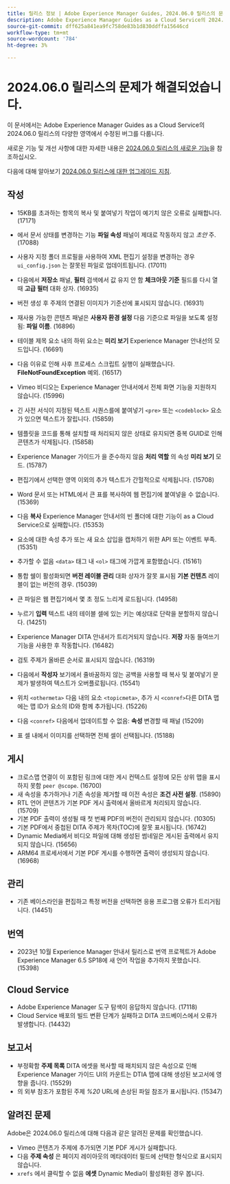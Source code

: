 ```yaml
---
title: 릴리스 정보 | Adobe Experience Manager Guides, 2024.06.0 릴리스의 문제가 해결되었습니다
description: Adobe Experience Manager Guides as a Cloud Service의 2024.06.0 릴리스의 버그 수정에 대해 알아봅니다.
source-git-commit: dff625a841ea9fc758de83b1d830ddffa15646cd
workflow-type: tm+mt
source-wordcount: '784'
ht-degree: 3%

---
```



# 2024.06.0 릴리스의 문제가 해결되었습니다.

이 문서에서는 Adobe Experience Manager Guides as a Cloud Service의 2024.06.0 릴리스의 다양한 영역에서 수정된 버그를 다룹니다.

새로운 기능 및 개선 사항에 대한 자세한 내용은 [2024.06.0 릴리스의 새로운 기능](whats-new-2024-06-0.md)을 참조하십시오.

다음에 대해 알아보기 [2024.06.0 릴리스에 대한 업그레이드 지침](upgrade-instructions-2024-06-0.md).

## 작성

- 15KB를 초과하는 항목의 복사 및 붙여넣기 작업이 예기치 않은 오류로 실패합니다. (17171)
- 에서 문서 상태를 변경하는 기능  **파일 속성** 패널이 제대로 작동하지 않고 *초안* 주. (17088)
- 사용자 지정 폴더 프로필을 사용하여 XML 편집기 설정을 변경하는 경우 `ui_config.json` 는 잘못된 파일로 업데이트됩니다. (17011)
- 다음에서 **저장소** 패널, **필터** 검색에서 값 유지 안 함 **체크아웃 기준** 필드를 다시 열 때 **고급 필터** 대화 상자. (16935)
- 버전 생성 후 주제의 연결된 이미지가 기준선에 표시되지 않습니다. (16931)
- 재사용 가능한 콘텐츠 패널은 **사용자 환경 설정** 다음 기준으로 파일을 보도록 설정됨: **파일 이름**. (16896)
- 테이블 제목 요소 내의 하위 요소는 **미리 보기** Experience Manager 안내선의 모드입니다. (16691)
- 다음 이유로 인해 사후 프로세스 스크립트 실행이 실패했습니다. **FileNotFoundException** 예외. (16517)
- Vimeo 비디오는 Experience Manager 안내서에서 전체 화면 기능을 지원하지 않습니다. (15996)
- 긴 사전 서식이 지정된 텍스트 시퀀스를에 붙여넣기 `<pre>` 또는 `<codeblock>` 요소가 있으면 텍스트가 잘립니다. (15859)
- 템플릿을 코드를 통해 설치할 때 처리되지 않은 상태로 유지되면 중복 GUID로 인해 콘텐츠가 삭제됩니다. (15858)
- Experience Manager 가이드가 을 준수하지 않음 **처리 역할** 의 속성 **미리 보기** 모드. (15787)
- 편집기에서 선택한 영역 이외의 추가 텍스트가 간헐적으로 삭제됩니다.  (15708)
- Word 문서 또는 HTML에서 큰 표를 복사하여 웹 편집기에 붙여넣을 수 없습니다. (15369)
- 다음 **복사** Experience Manager 안내서의 빈 폴더에 대한 기능이 as a Cloud Service으로 실패합니다. (15353)
- 요소에 대한 속성 추가 또는 새 요소 삽입을 캡처하기 위한 API 또는 이벤트 부족. (15351)
- 추가할 수 없음 `<data>` 태그 내 `<ol>` 태그에 가깝게 포함했습니다. (15161)
- 통합 쉘이 활성화되면 **버전 레이블 관리** 대화 상자가 잘못 표시됨 **기본 컨텐츠** 레이블이 없는 버전의 경우. (15039)
- 큰 파일은 웹 편집기에서 몇 초 정도 느리게 로드됩니다. (14958)
- 누르기 **입력** 텍스트 내의 테이블 셀에 있는 키는 예상대로 단락을 분할하지 않습니다. (14251)
- Experience Manager DITA 안내서가 트리거되지 않습니다. **저장** 자동 들여쓰기 기능을 사용한 후 작동합니다. (16482)
- 검토 주제가 올바른 순서로 표시되지 않습니다. (16319)
- 다음에서 **작성자** 보기에서 줄바꿈하지 않는 공백을 사용할 때 복사 및 붙여넣기 문제가 발생하여 텍스트가 오버플로됩니다. (15541)

- 위치 `<othermeta>` 다음 내의 요소 `<topicmeta>`, 추가 시 `<conref>`다른 DITA 맵에는 맵 ID가 요소의 ID와 함께 추가됩니다. (15226)
- 다음 `<conref>` 다음에서 업데이트할 수 없음: **속성** 변경할 때 패널 (15209)
- 표 셀 내에서 이미지를 선택하면 전체 셀이 선택됩니다. (15188)

## 게시


- 크로스맵 연결이 이 포함된 링크에 대한 게시 컨텍스트 설정에 모든 상위 맵을 표시하지 못함 `peer @scope`. (16700)
- 새 속성을 추가하거나 기존 속성을 제거할 때 이전 속성은 **조건 사전 설정**. (15890)
- RTL 언어 콘텐츠가 기본 PDF 게시 출력에서 올바르게 처리되지 않습니다. (15709)
- 기본 PDF 출력이 생성될 때 첫 번째 PDF의 버전이 관리되지 않습니다. (10305)
- 기본 PDF에서 중첩된 DITA 주제가 목차(TOC)에 잘못 표시됩니다. (16742)
- Dynamic Media에서 비디오 파일에 대해 생성된 썸네일은 게시된 출력에서 유지되지 않습니다. (15656)
- ARM64 프로세서에서 기본 PDF 게시를 수행하면 출력이 생성되지 않습니다. (16968)

## 관리

- 기존 베이스라인을 편집하고 특정 버전을 선택하면 응용 프로그램 오류가 트리거됩니다. (14451)

## 번역

- 2023년 10월 Experience Manager 안내서 릴리스로 번역 프로젝트가 Adobe Experience Manager 6.5 SP18에 새 언어 작업을 추가하지 못했습니다. (15398)

## Cloud Service

- Adobe Experience Manager 도구 탐색이 응답하지 않습니다. (17118)
- Cloud Service 배포의 빌드 변환 단계가 실패하고 DITA 코드베이스에서 오류가 발생합니다. (14432)

## 보고서

- 부정확함 **주제 목록** DITA 에셋을 복사할 때 패치되지 않은 속성으로 인해 Experience Manager 가이드 UI의 카운트는 DTIA 맵에 대해 생성된 보고서에 영향을 줍니다. (15529)
- 의 외부 참조가 포함된 주제 *%20* URL에 손상된 파일 참조가 표시됩니다. (15347)


## 알려진 문제

Adobe은 2024.06.0 릴리스에 대해 다음과 같은 알려진 문제를 확인했습니다.

- Vimeo 콘텐츠가 주제에 추가되면 기본 PDF 게시가 실패합니다.
- 다음 **주제 속성** 은 페이지 레이아웃의 메타데이터 필드에 선택한 형식으로 표시되지 않습니다.
- `xrefs` 에서 클릭할 수 없음 **에셋** Dynamic Media이 활성화된 경우 봅니다.
